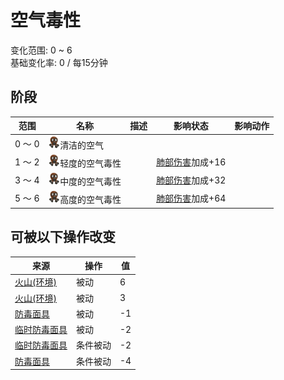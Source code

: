 # 空气毒性  
变化范围: 0 ~ 6  
基础变化率: 0 / 每15分钟  
## 阶段  
范围  |  名称  |  描述  |  影响状态  |  影响动作  
----  |  ----  |  ----  |  ----  |  ----  
0 ～ 0  |  <img decoding="async" src="Sprite/AirToxicity.png" href="a.md" style="max-width:20px;max-height:20px;">清洁的空气  |    |    |    
1 ～ 2  |  <img decoding="async" src="Sprite/AirToxicity.png" href="a.md" style="max-width:20px;max-height:20px;">轻度的空气毒性  |    |  [肺部伤害](LungDamage.md)加成+16  |    
3 ～ 4  |  <img decoding="async" src="Sprite/AirToxicity.png" href="a.md" style="max-width:20px;max-height:20px;">中度的空气毒性  |    |  [肺部伤害](LungDamage.md)加成+32  |    
5 ～ 6  |  <img decoding="async" src="Sprite/AirToxicity.png" href="a.md" style="max-width:20px;max-height:20px;">高度的空气毒性  |    |  [肺部伤害](LungDamage.md)加成+64  |    
## 可被以下操作改变  
来源  |  操作  |  值  
----  |  ----  |  ----  
[火山(环境)](Env_AcidLake.md)  |  被动  |  6  
[火山(环境)](Env_Volcano.md)  |  被动  |  3  
[防毒面具](GasMaskRustic.md)  |  被动  |  -1  
[临时防毒面具](MaskMakeshift.md)  |  被动  |  -2  
[临时防毒面具](MaskMakeshift.md)  |  条件被动  |  -2  
[防毒面具](GasMaskRustic.md)  |  条件被动  |  -4  
